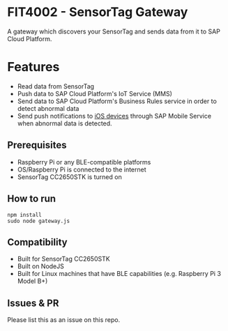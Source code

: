 # FIT4002 - SensorTag Gateway
A gateway which discovers your SensorTag and sends data from it to SAP Cloud Platform.

# Features
* Read data from SensorTag
* Push data to SAP Cloud Platform's IoT Service (MMS)
* Send data to SAP Cloud Platform's Business Rules service in order to detect abnormal data
* Send push notifications to [iOS devices](https://github.com/FIT4002-SAP/SAP) through SAP Mobile Service when abnormal data is detected.


## Prerequisites
* Raspberry Pi or any BLE-compatible platforms
* OS/Raspberry Pi is connected to the internet
* SensorTag CC2650STK is turned on

## How to run
```
npm install
sudo node gateway.js
```

## Compatibility
* Built for SensorTag CC2650STK
* Built on NodeJS
* Built for Linux machines that have BLE capabilities (e.g. Raspberry Pi 3 Model B+)

## Issues & PR
Please list this as an issue on this repo.
